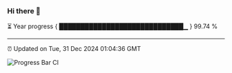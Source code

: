 ### Hi there 👋

⏳ Year progress { █████████████████████████████▁ } 99.74 %

---

⏰ Updated on Tue, 31 Dec 2024 01:04:36 GMT

![Progress Bar CI](https://github.com/liununu/liununu/workflows/Progress%20Bar%20CI/badge.svg)
